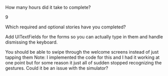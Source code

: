 How many hours did it take to complete?

9

Which required and optional stories have you completed?

Add UITextFields for the forms so you can actually type in them and handle dismissing the keyboard.

You should be able to swipe through the welcome screens instead of just tapping them 
Note: I implemented the code for this and I had it working at one point but for some reason it just all of sudden stopped recognizing the gestures. Could it be an issue with the simulator?